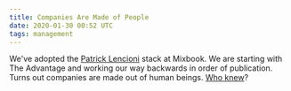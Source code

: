 ```yaml
---
title: Companies Are Made of People
date: 2020-01-30 00:52 UTC
tags: management
---
```


We've adopted the [Patrick Lencioni][1] stack at Mixbook. We are starting with
The Advantage and working our way backwards in order of publication. Turns out
companies are made out of human beings. [Who knew][2]?

[1]: https://www.tablegroup.com/books/
[2]: https://27gen.com/2012/04/18/smart-vs-healthy/
